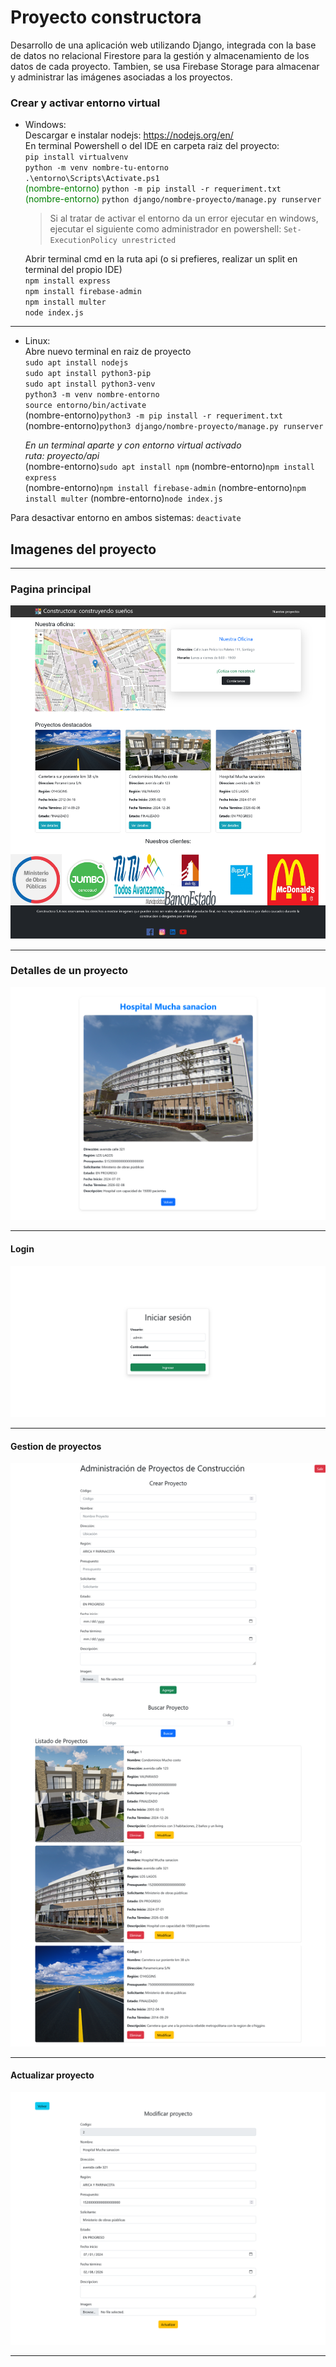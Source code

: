 # Proyecto constructora
Desarrollo de una aplicación web utilizando Django, integrada con la base de datos no relacional Firestore para la gestión y almacenamiento de los datos de cada proyecto. Tambien, se usa Firebase Storage para almacenar y administrar las imágenes asociadas a los proyectos.

### Crear y activar entorno virtual  
- Windows:  
Descargar e instalar nodejs: https://nodejs.org/en/  
En terminal Powershell o del IDE en carpeta raiz del proyecto:  
`pip install virtualvenv`  
`python -m venv nombre-tu-entorno`  
`.\entorno\Scripts\Activate.ps1`  
<span style="color:green">(nombre-entorno) </span>`python -m pip install -r requeriment.txt`  
<span style="color:green">(nombre-entorno) </span>`python django/nombre-proyecto/manage.py runserver`  


  > Si al tratar de activar el entorno da un error ejecutar en windows, ejecutar el siguiente como administrador en powershell:
     `Set-ExecutionPolicy unrestricted`

  Abrir terminal cmd en la ruta api  (o si prefieres, realizar un split en terminal del propio IDE)  
  `npm install express`  
  `npm install firebase-admin`  
  `npm install multer`  
  `node index.js`  
---
- Linux:  
Abre nuevo terminal en raiz de proyecto  
`sudo apt install nodejs`  
`sudo apt install python3-pip`  
`sudo apt install python3-venv`  
`python3 -m venv nombre-entorno`  
`source entorno/bin/activate`  
(nombre-entorno)`python3 -m pip install -r requeriment.txt`  
(nombre-entorno)`python3 django/nombre-proyecto/manage.py runserver`  

  *En un terminal aparte y con entorno virtual activado  
  ruta: proyecto/api*  
  (nombre-entorno)`sudo apt install npm` 
  (nombre-entorno)`npm install express`  
  (nombre-entorno)`npm install firebase-admin` 
  (nombre-entorno)`npm install multer` 
  (nombre-entorno)`node index.js`    
  
Para desactivar entorno en ambos sistemas:
   `deactivate`

## Imagenes del proyecto

---
### Pagina principal
![Pagina_principa](img/Constructora.png)

---
### Detalles de un proyecto
![detalles](img/detalles.png)

---
#### Login
![login](img/login.png)

---
#### Gestion de proyectos
![gestion](img/gestion.png)

---
#### Actualizar proyecto
![updeito](img/Actualizar.png)

---